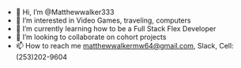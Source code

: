 - 👋 Hi, I’m @Matthewwalker333
- 👀 I’m interested in Video Games, traveling, computers
- 🌱 I’m currently learning how to be a Full Stack Flex Developer
- 💞️ I’m looking to collaborate on cohort projects
- 📫 How to reach me matthewwalkermw64@gmail.com, Slack, Cell: (253)202-9604

<!---
Matthewwalker333/Matthewwalker333 is a ✨ special ✨ repository because its `README.md` (this file) appears on your GitHub profile.
You can click the Preview link to take a look at your changes.
--->
